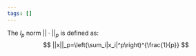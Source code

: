 ```yaml
---
tags: []
---
```

The $l_p$ norm $||\cdot||_p$ is defined as:
$$
||x||_p=\left(\sum_i|x_i|^p\right)^{\frac{1}{p}}
$$